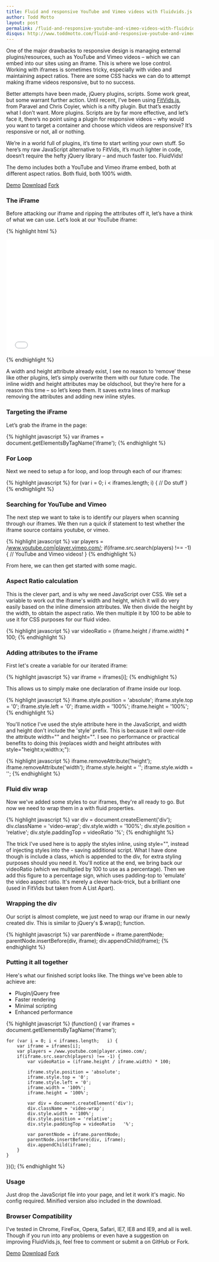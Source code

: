 ```yaml
---
title: Fluid and responsive YouTube and Vimeo videos with fluidvids.js
author: Todd Motto
layout: post
permalink: /fluid-and-responsive-youtube-and-vimeo-videos-with-fluidvids-js
disqus: http://www.toddmotto.com/fluid-and-responsive-youtube-and-vimeo-videos-with-fluidvids-js
---
```


One of the major drawbacks to responsive design is managing external plugins/resources, such as YouTube and Vimeo videos – which we can embed into our sites using an iframe. This is where we lose control. Working with iframes is sometimes tricky, especially with video and maintaining aspect ratios. There are some CSS hacks we can do to attempt making iframe videos responsive, but to no success.

Better attempts have been made, jQuery plugins, scripts. Some work great, but some warrant further action. Until recent, I’ve been using [FitVids.js][1], from Paravel and Chris Coyier, which is a nifty plugin. But that’s exactly what I don’t want. More plugins. Scripts are by far more effective, and let’s face it, there’s no point using a plugin for responsive videos – why would you want to target a container and choose which videos are responsive? It’s responsive or not, all or nothing.

 [1]: //fitvidsjs.com

We’re in a world full of plugins, it’s time to start writing your own stuff. So here’s my raw JavaScript alternative to FitVids, it’s much lighter in code, doesn’t require the hefty jQuery library – and much faster too. FluidVids!

The demo includes both a YouTube and Vimeo iframe embed, both at different aspect ratios. Both fluid, both 100% width.

<div class="download-box">
	<a href="//toddmotto.com/labs/fluidvids" onclick="_gaq.push(['_trackEvent', 'Click', 'Demo FluidVids, 'FluidVids Demo']);">Demo</a>
	<a href="//toddmotto.com/labs/fluidvids/fluidvids.zip" onclick="_gaq.push(['_trackEvent', 'Click', 'Download FluidVids, 'FluidVids Download']);">Download</a>
	<a href="//github.com/toddmotto/fluidvids" onclick="_gaq.push(['_trackEvent', 'Click', 'Fork FluidVids, 'FluidVids Fork']);">Fork</a>
</div>

### The iFrame

Before attacking our iframe and ripping the attributes off it, let’s have a think of what we can use. Let’s look at our YouTube iframe:

{% highlight html %}
<iframe width="560" height="315" src="//www.youtube.com/embed/JMl8cQjBfqk" frameborder="0" allowfullscreen></iframe>
{% endhighlight %}

A width and height attribute already exist, I see no reason to ‘remove’ these like other plugins, let’s simply overwrite them with our future code. The inline width and height attributes may be oldschool, but they’re here for a reason this time – so let’s keep them. It saves extra lines of markup removing the attributes and adding new inline styles.

### Targeting the iFrame

Let’s grab the iframe in the page:

{% highlight javascript %}
var iframes = document.getElementsByTagName('iframe');
{% endhighlight %}

### For Loop

Next we need to setup a for loop, and loop through each of our iframes:

{% highlight javascript %}
for (var i = 0; i < iframes.length;   i) {
     // Do stuff
}
{% endhighlight %}

### Searching for YouTube and Vimeo

The next step we want to take is to identify our players when scanning through our iframes. We then run a quick if statement to test whether the iframe source contains youtube, or vimeo.

{% highlight javascript %}
var players = /www.youtube.com|player.vimeo.com/;
if(iframe.src.search(players) !== -1) {
     // YouTube and Vimeo videos!
}
{% endhighlight %}

From here, we can then get started with some magic.

### Aspect Ratio calculation

This is the clever part, and is why we need JavaScript over CSS. We set a variable to work out the iframe's width and height, which it will do very easily based on the inline dimension attributes. We then divide the height by the width, to obtain the aspect ratio. We then multiple it by 100 to be able to use it for CSS purposes for our fluid video.

{% highlight javascript %}
var videoRatio = (iframe.height / iframe.width) * 100;
{% endhighlight %}

### Adding attributes to the iFrame

First let's create a variable for our iterated iframe:

{% highlight javascript %}
var iframe = iframes[i];
{% endhighlight %}

This allows us to simply make one declaration of iframe inside our loop.

{% highlight javascript %}
iframe.style.position = 'absolute';
iframe.style.top = '0';
iframe.style.left = '0';
iframe.width = '100%';
iframe.height = '100%';
{% endhighlight %}

You'll notice I've used the style attribute here in the JavaScript, and width and height don't include the 'style' prefix. This is because it will over-ride the attribute width="" and height="". I see no performance or practical benefits to doing this (replaces width and height attributes with style="height:x;width:x;"):

{% highlight javascript %}
iframe.removeAttribute('height');
iframe.removeAttribute('width');
iframe.style.height = '';
iframe.style.width = '';
{% endhighlight %}

### Fluid div wrap

Now we've added some styles to our iframes, they're all ready to go. But now we need to wrap them in a  with fluid properties.

{% highlight javascript %}
var div = document.createElement('div');
div.className = 'video-wrap';
div.style.width = '100%';
div.style.position = 'relative';
div.style.paddingTop = videoRatio   '%';
{% endhighlight %}

The trick I've used here is to apply the styles inline, using style="", instead of injecting styles into the  - saving additional script. What I have done though is include a class, which is appended to the div, for extra styling purposes should you need it. You'll notice at the end, we bring back our videoRatio (which we multiplied by 100 to use as a percentage). Then we add this figure to a percentage sign, which uses padding-top to 'emulate' the video aspect ratio. It's merely a clever hack-trick, but a brilliant one (used in FitVids but taken from A List Apart).

### Wrapping the div

Our script is almost complete, we just need to wrap our iframe in our newly created div. This is similar to jQuery's $.wrap(); function.

{% highlight javascript %}
var parentNode = iframe.parentNode;
parentNode.insertBefore(div, iframe);
div.appendChild(iframe);
{% endhighlight %}

### Putting it all together

Here's what our finished script looks like. The things we've been able to achieve are:  
- Plugin/jQuery free  
- Faster rendering  
- Minimal scripting  
- Enhanced performance

{% highlight javascript %}
(function() {
	var iframes = document.getElementsByTagName('iframe');
	
	for (var i = 0; i < iframes.length;   i) {
		var iframe = iframes[i];
		var players = /www.youtube.com|player.vimeo.com/;
		if(iframe.src.search(players) !== -1) {
			var videoRatio = (iframe.height / iframe.width) * 100;
			
			iframe.style.position = 'absolute';
			iframe.style.top = '0';
			iframe.style.left = '0';
			iframe.width = '100%';
			iframe.height = '100%';
			
			var div = document.createElement('div');
			div.className = 'video-wrap';
			div.style.width = '100%';
			div.style.position = 'relative';
			div.style.paddingTop = videoRatio   '%';
			
			var parentNode = iframe.parentNode;
			parentNode.insertBefore(div, iframe);
			div.appendChild(iframe);
		}
	}
})();
{% endhighlight %}

### Usage

Just drop the JavaScript file into your page, and let it work it's magic. No config required. Minified version also included in the download.

### Browser Compatibility

I've tested in Chrome, FireFox, Opera, Safari, IE7, IE8 and IE9, and all is well. Though if you run into any problems or even have a suggestion on improving FluidVids.js, feel free to comment or submit a on GitHub or Fork.

<div class="download-box">
	<a href="//toddmotto.com/labs/fluidvids" onclick="_gaq.push(['_trackEvent', 'Click', 'Demo FluidVids, 'FluidVids Demo']);">Demo</a>
	<a href="//toddmotto.com/labs/fluidvids/fluidvids.zip" onclick="_gaq.push(['_trackEvent', 'Click', 'Download FluidVids, 'FluidVids Download']);">Download</a>
	<a href="//github.com/toddmotto/fluidvids" onclick="_gaq.push(['_trackEvent', 'Click', 'Fork FluidVids, 'FluidVids Fork']);">Fork</a>
</div>